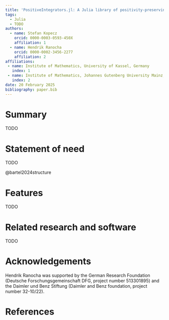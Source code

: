 ```yaml
---
title: 'PositiveIntegrators.jl: A Julia library of positivity-preserving time integration methods'
tags:
  - Julia
  - TODO
authors:
  - name: Stefan Kopecz
    orcid: 0000-0003-0593-450X
    affiliation: 1
  - name: Hendrik Ranocha
    orcid: 0000-0002-3456-2277
    affiliation: 2
affiliations:
 - name: Institute of Mathematics, University of Kassel, Germany
   index: 1
 - name: Institute of Mathematics, Johannes Gutenberg University Mainz, Germany
   index: 2
date: 20 February 2025
bibliography: paper.bib
---
```


# Summary

TODO


# Statement of need

TODO

@bartel2024structure


# Features

TODO


# Related research and software

TODO


# Acknowledgements

Hendrik Ranocha was supported by
the German Research Foundation (Deutsche Forschungsgemeinschaft DFG, project number 513301895) and
the Daimler und Benz Stiftung (Daimler and Benz foundation, project number 32-10/22).


# References
